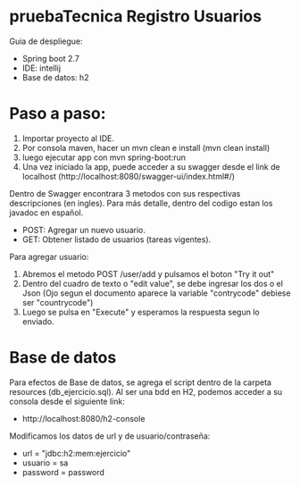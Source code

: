 # pruebaTecnica Registro Usuarios

Guia de despliegue:

- Spring boot 2.7
- IDE: intellij
- Base de datos: h2

# Paso a paso:

1. Importar proyecto al IDE.
2. Por consola maven, hacer un mvn clean e install (mvn clean install)
3. luego ejecutar app con mvn spring-boot:run
4. Una vez iniciado la app, puede acceder a su swagger desde el link de localhost (http://localhost:8080/swagger-ui/index.html#/)


Dentro de Swagger encontrara 3 metodos con sus respectivas descripciones (en ingles). Para más detalle, dentro del codigo estan los javadoc en español.

  - POST: Agregar un nuevo usuario.
  - GET: Obtener listado de usuarios (tareas vigentes).

Para agregar usuario:

  1. Abremos el metodo POST /user/add y pulsamos el boton "Try it out"
  2. Dentro del cuadro de texto o "edit value", se debe ingresar los dos o el Json (Ojo segun el documento aparece la variable "contrycode" debiese ser "countrycode")
  3. Luego se pulsa en "Execute" y esperamos la respuesta segun lo enviado.

# Base de datos

Para efectos de Base de datos, se agrega el script dentro de la carpeta resources (db_ejercicio.sql).
Al ser una bdd en H2, podemos acceder a su consola desde el siguiente link:

 - http://localhost:8080/h2-console

Modificamos los datos de url y de usuario/contraseña:

 - url = "jdbc:h2:mem:ejercicio"
 - usuario = sa
 - password = password